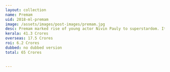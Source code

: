 ```yaml
---
layout: collection
name: Premam
uid: 2018-ml-premam
image: /assets/images/post-images/premam.jpg
desc: Premam marked rise of young actor Nivin Pauly to superstardom. It was an Industrial hit in Malayalam.
kerala: 41.3 Crores
overseas: 17.5 Crores
roi: 6.2 Crores
dubbed: no dubbed version
total: 65 Crores

      
---
```

